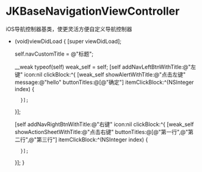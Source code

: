 # JKBaseNavigationViewController
iOS导航控制器基类，使更灵活方便自定义导航控制器

- (void)viewDidLoad {
    [super viewDidLoad];
    
    self.navCustomTitle = @"标题";
    
    __weak typeof(self) weak_self = self;
    [self addNavLeftBtnWithTitle:@"左键" icon:nil clickBlock:^{
        [weak_self showAlertWithTitle:@"点击左键" message:@"hello" buttonTitles:@[@"确定"] itemClickBlock:^(NSInteger index) {
            
        }];
    }];
    
    [self addNavRightBtnWithTitle:@"右键" icon:nil clickBlock:^{
        [weak_self showActionSheetWithTitle:@"点击右键" buttonTitles:@[@"第一行",@"第二行",@"第三行"] itemClickBlock:^(NSInteger index) {
            
        }];
    }];
}